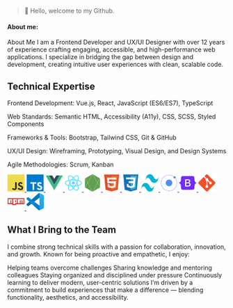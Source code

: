 > 👋 Hello, welcome to my Github.


#### About me:
About Me
I am a Frontend Developer and UX/UI Designer with over 12 years of experience crafting engaging, accessible, and high-performance web applications. I specialize in bridging the gap between design and development, creating intuitive user experiences with clean, scalable code.

## Technical Expertise
Frontend Development: Vue.js, React, JavaScript (ES6/ES7), TypeScript

Web Standards: Semantic HTML, Accessibility (A11y), CSS, SCSS, Styled Components

Frameworks & Tools: Bootstrap, Tailwind CSS, Git & GitHub

UX/UI Design: Wireframing, Prototyping, Visual Design, and Design Systems

Agile Methodologies: Scrum, Kanban

<div align="left"> 
    <a href="https://developer.mozilla.org/en-US/docs/Web/JavaScript" target="_blank" rel="noreferrer"> 
        <img src="https://raw.githubusercontent.com/devicons/devicon/master/icons/javascript/javascript-original.svg" alt="javascript" width="40" height="40"/> 
    </a>
    <a href="https://www.typescriptlang.org/" target="_blank" rel="noreferrer"> 
        <img src="https://raw.githubusercontent.com/devicons/devicon/master/icons/typescript/typescript-original.svg" alt="typescript" width="40" height="40"/> 
    </a>
    <a href="https://vuejs.org/" target="_blank" rel="noreferrer"> 
        <img src="https://raw.githubusercontent.com/devicons/devicon/master/icons/vuejs/vuejs-original.svg" alt="vuejs" width="40" height="40"/> 
    </a> 
    <a href="https://reactjs.org/" target="_blank" rel="noreferrer"> 
        <img src="https://raw.githubusercontent.com/devicons/devicon/master/icons/react/react-original.svg" alt="react" width="40" height="40"/> 
    </a> 
    <a href="https://nodejs.org" target="_blank" rel="noreferrer"> 
        <img src="https://raw.githubusercontent.com/devicons/devicon/master/icons/nodejs/nodejs-plain.svg" alt="nodejs" width="40" height="40"/> 
    </a>
  <a href="https://developer.mozilla.org/en-US/docs/Learn/HTML" target="_blank" rel="noreferrer"> 
        <img src="https://raw.githubusercontent.com/devicons/devicon/master/icons/html5/html5-original.svg" alt="html5" width="40" height="40"/> 
    </a>
  <a href="https://developer.mozilla.org/en-US/docs/Web/CSS" target="_blank" rel="noreferrer"> 
        <img src="https://raw.githubusercontent.com/devicons/devicon/master/icons/css3/css3-original.svg" alt="css3" width="40" height="40"/> 
    </a>
  <a href="https://tailwindcss.com" target="_blank" rel="noreferrer"> 
        <img src="https://github.com/Tuanxu5/my_portfolio/blob/master/src/app/assets/icons/skills/icon_stack_tailwind.svg" alt="tailwindcss" width="40" height="40"/> 
    </a>
  <a href="https://ionicframework.com" target="_blank" rel="noreferrer"> 
        <img src="https://raw.githubusercontent.com/devicons/devicon/master/icons/ionic/ionic-original.svg" alt="ionic" width="40" height="40"/> 
    </a>
  <a href="https://getbootstrap.com" target="_blank" rel="noreferrer"> 
        <img src="https://raw.githubusercontent.com/devicons/devicon/master/icons/bootstrap/bootstrap-plain.svg" alt="bootstrap" width="40" height="40"/> 
    </a>
  <a href="https://git-scm.com" target="_blank" rel="noreferrer"> 
        <img src="https://raw.githubusercontent.com/devicons/devicon/master/icons/git/git-original.svg" alt="git" width="40" height="40"/> 
    </a>
  <a href="https://www.npmjs.com" target="_blank" rel="noreferrer"> 
        <img src="https://raw.githubusercontent.com/devicons/devicon/master/icons/npm/npm-original-wordmark.svg" alt="npm" width="40" height="40"/> 
    </a> 
  <a href="https://www.w3.org/html/](https://code.visualstudio.com" target="_blank" rel="noreferrer"> 
        <img src="https://raw.githubusercontent.com/devicons/devicon/master/icons/vscode/vscode-original.svg" alt="vscode" width="40" height="40"/> 
    </a> 
</div>

## What I Bring to the Team
I combine strong technical skills with a passion for collaboration, innovation, and growth. Known for being proactive and empathetic, I enjoy:

Helping teams overcome challenges
Sharing knowledge and mentoring colleagues
Staying organized and disciplined under pressure
Continuously learning to deliver modern, user-centric solutions
I’m driven by a commitment to build experiences that make a difference — blending functionality, aesthetics, and accessibility.

